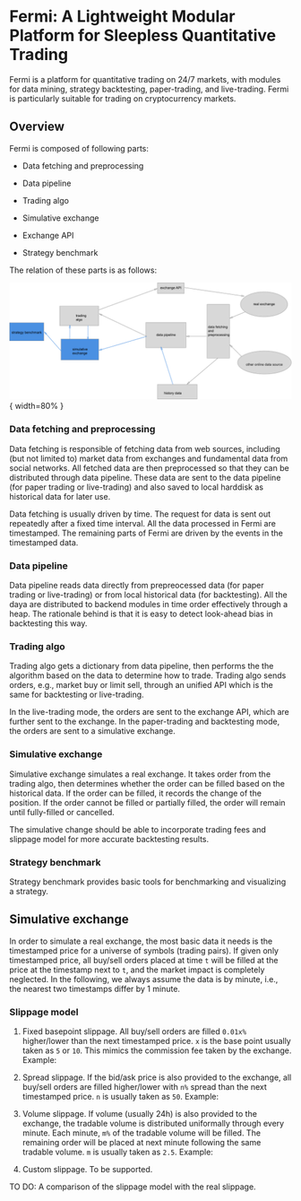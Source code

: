 # Fermi: A Lightweight Modular Platform for Sleepless Quantitative Trading

Fermi is a platform for quantitative trading on 24/7 markets, with modules for data mining, strategy backtesting, paper-trading, and live-trading. Fermi is particularly suitable for trading on cryptocurrency markets. 

## Overview

Fermi is composed of following parts:

- Data fetching and preprocessing

- Data pipeline

- Trading algo

- Simulative exchange

- Exchange API

- Strategy benchmark

The relation of these parts is as follows:

![](figures/Struct.png){ width=80% }


### Data fetching and preprocessing

Data fetching is responsible of fetching data from web sources, including (but not limited to) market data from exchanges and fundamental data from social networks. All fetched data are then preprocessed so that they can be distributed through data pipeline. These data are sent to the data pipeline (for paper trading or live-trading) and also saved to local harddisk as historical data for later use. 

Data fetching is usually driven by time. The request for data is sent out repeatedly after a fixed time interval. All the data processed in Fermi are timestamped. The remaining parts of Fermi are driven by the events in the timestamped data.

### Data pipeline

Data pipeline reads data directly from prepreocessed data (for paper trading or live-trading) or from local historical data (for backtesting). All the daya are distributed to backend modules in time order effectively through a heap. The rationale behind is that it is easy to detect look-ahead bias in backtesting this way.

### Trading algo

Trading algo gets a dictionary from data pipeline, then performs the the algorithm based on the data to determine how to trade. Trading algo sends orders, e.g., market buy or limit sell, through an unified API which is the same for backtesting or live-trading. 

In the live-trading mode, the orders are sent to the exchange API, which are further sent to the exchange. In the paper-trading and backtesting mode, the orders are sent to a simulative exchange. 

### Simulative exchange

Simulative exchange simulates a real exchange. It takes order from the trading algo, then determines whether the order can be filled based on the historical data. If the order can be filled, it records the change of the position. If the order cannot be filled or partially filled, the order will remain until fully-filled or cancelled. 

The simulative change should be able to incorporate trading fees and slippage model for more accurate backtesting results. 

### Strategy benchmark

Strategy benchmark provides basic tools for benchmarking and visualizing a strategy. 

## Simulative exchange

In order to simulate a real exchange, the most basic data it needs is the timestamped price for a universe of symbols (trading pairs). If given only timestamped price, all buy/sell orders placed at time `t` will be filled at the price at the timestamp next to `t`, and the market impact is completely neglected. In the following, we always assume the data is by minute, i.e., the nearest two timestamps differ by 1 minute. 


### Slippage model
1. Fixed basepoint slippage. All buy/sell orders are filled `0.01x%` higher/lower than the next timestamped price. `x` is the base point usually taken as `5` or `10`. This mimics the commission fee taken by the exchange. 
  Example:

2. Spread slippage. If the bid/ask price is also provided to the exchange, all buy/sell orders are filled higher/lower with `n%` spread than the next timestamped price. `n` is usually taken as `50`.
  Example: 

3. Volume slippage. If volume (usually 24h) is also provided to the exchange, the tradable volume is distributed uniformally through every minute. Each minute, `m%` of the tradable volume will be filled. The remaining order will be placed at next minute following the same tradable volume. `m` is usually taken as `2.5`.
  Example: 

4. Custom slippage. To be supported. 

TO DO: A comparison of the slippage model with the real slippage.